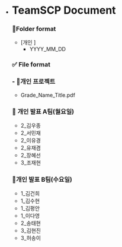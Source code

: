 - # TeamSCP Document


  ### 📁Folder format

  - [개인 ]
      - YYYY_MM_DD
  ### ✅ File format

  ### - 📕개인 프로젝트
   - Grade_Name_Title.pdf 

  ### 📕 개인 발표 A팀(월요일)
  - 2_김우종
  - 2_서민재
  - 2_이유경
  - 2_유재겸
  - 2_장혜선
  - 3_조재현
 
  ### 📙개인 발표 B팀(수요일)
  - 1_김건희
  - 1_김수현
  - 1_김평안
  - 1_이다영
  - 2_송태현
  - 3_김현진
  - 3_허송이
